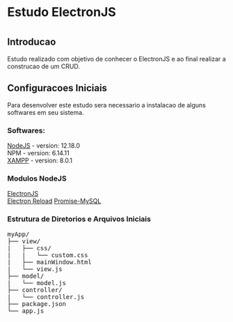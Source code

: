 <h1>Estudo ElectronJS<h1>

<h2>Introducao</h2>
  Estudo realizado com objetivo de conhecer o ElectronJS e ao final realizar a construcao de um CRUD.

<h2>Configuracoes Iniciais</h2>
Para desenvolver este estudo sera necessario a instalacao de alguns softwares em seu sistema.

<h3>Softwares:</h3>
<a href="https://nodejs.org/en/">NodeJS</a> - version: 12.18.0<br>
NPM - version: 6.14.11 <br>
<a href="https://www.apachefriends.org/pt_br/index.html">XAMPP</a> - version: 8.0.1

<h3>Modulos NodeJS</h3>
<a href="https://www.electronjs.org/">ElectronJS</a><br>
<a href="https://www.npmjs.com/package/electron-reload">Electron Reload</a>
<a href="https://www.npmjs.com/package/promise-mysql">Promise-MySQL</a>

<h3>Estrutura de Diretorios e Arquivos Iniciais</h3>
<pre>
myApp/
├── view/
|   ├── css/
|   |   └── custom.css    
|   ├── mainWindow.html
|   └── view.js
├── model/
|   └── model.js
├── controller/
|   └── controller.js
├── package.json
└── app.js
</pre>
